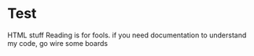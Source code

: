 # Test
HTML stuff
Reading is for fools. if you need documentation to understand my code, go wire some boards
